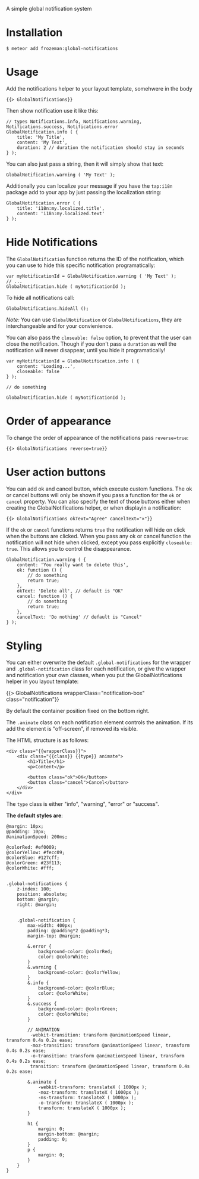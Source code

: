 A simple global notification system


Installation
============

    $ meteor add frozeman:global-notifications

Usage
=====

Add the notifications helper to your layout template, somehwere in the body

    {{> GlobalNotifications}}

Then show notification use it like this:

    // types Notifications.info, Notifications.warning, Notifications.success, Notifications.error
    GlobalNotification.info ( {
        title: 'My Title',
        content: 'My Text',
        duration: 2 // duration the notification should stay in seconds
    } );

You can also just pass a string, then it will simply show that text:

    GlobalNotification.warning ( 'My Text' );

Additionally you can localize your message if you have the `tap:i18n` package add to your app by just passing the localization string:

    GlobalNotification.error ( {
        title: 'i18n:my.localized.title',
        content: 'i18n:my.localized.text'
    } );

Hide Notifications
==================

The `GlobalNotification` function returns the ID of the notification, which you can use to hide this specific notification programatically:

    var myNotificationId = GlobalNotification.warning ( 'My Text' );
    // ...
    GlobalNotification.hide ( myNotificationId );

To hide all notifications call:

    GlobalNotifications.hideAll ();

*Note:* You can use `GlobalNotification` or `GlobalNotifications`, they are interchangeable and for your convienience.

You can also pass the `closeable: false` option, to prevent that the user can close the notification.
Though if you don't pass a `duration` as well the notification will never disappear, until you hide it programatically!

    var myNotificationId = GlobalNotification.info ( {
        content: 'Loading...',
        closeable: false
    } );

    // do something

    GlobalNotification.hide ( myNotificationId );

Order of appearance
===================

To change the order of appearance of the notifications pass `reverse=true`:

    {{> GlobalNotifications reverse=true}}


User action buttons
===================

You can add ok and cancel button, which execute custom functions.
The ok or cancel buttons will only be shown if you pass a function for the `ok` or `cancel` property.
You can also specify the text of those buttons either when creating the GlobalNotifications helper, or when displayin a notification:

    {{> GlobalNotifications okText="Agree" cancelText="×"}}

If the `ok` or `cancel` functions returns `true` the notification will hide on click when the buttons are clicked.
When you pass any ok or cancel function the notification will not hide when clicked, except you pass explicitly `closeable: true`.
This allows you to control the disappearance.

    GlobalNotification.warning ( {
        content: 'You really want to delete this',
        ok: function () {
            // do something
            return true;
        },
        okText: 'Delete all', // default is "OK"
        cancel: function () {
            // do something
            return true;
        },
        cancelText: 'Do nothing' // default is "Cancel"
    } );


Styling
=======
You can either overwrite the default `.global-notifications` for the wrapper and `.global-notification` class for each notification,
or give the wrapper and notification your own classes, when you put the GlobalNotifications helper in you layout template:

{{> GlobalNotifications wrapperClass="notification-box" class="notification"}}


By default the container position fixed on the bottom right.

The `.animate` class on each notification element controls the animation. If its add the element is "off-screen", if removed its visible.

The HTML structure is as follows:

```
<div class="{{wrapperClass}}">
    <div class="{{class}} {{type}} animate">
        <h1>Title</h1>
        <p>Content</p>

        <button class="ok">OK</button>
        <button class="cancel">Cancel</button>
    </div>
</div>
```

The `type` class is either "info", "warning", "error" or "success".

**The default styles are**:

```
@margin: 10px;
@padding: 10px;
@animationSpeed: 200ms;

@colorRed: #ef0009;
@colorYellow: #fecc09;
@colorBlue: #127cff;
@colorGreen: #23f113;
@colorWhite: #fff;


.global-notifications {
    z-index: 100;
    position: absolute;
    bottom: @margin;
    right: @margin;


    .global-notification {
        max-width: 400px;
        padding: @padding*2 @padding*3;
        margin-top: @margin;
        
        &.error {
            background-color: @colorRed;
            color: @colorWhite;
        }
        &.warning {
            background-color: @colorYellow;
        }
        &.info {
            background-color: @colorBlue;
            color: @colorWhite;
        }
        &.success {
            background-color: @colorGreen;
            color: @colorWhite;
        }

        // ANIMATION
         -webkit-transition: transform @animationSpeed linear, transform 0.4s 0.2s ease;
         -moz-transition: transform @animationSpeed linear, transform 0.4s 0.2s ease;
         -o-transition: transform @animationSpeed linear, transform 0.4s 0.2s ease;
         transition: transform @animationSpeed linear, transform 0.4s 0.2s ease;

        &.animate {
            -webkit-transform: translateX ( 1000px );
            -moz-transform: translateX ( 1000px );
            -ms-transform: translateX ( 1000px );
            -o-transform: translateX ( 1000px );
            transform: translateX ( 1000px );
        }

        h1 {
            margin: 0;
            margin-bottom: @margin;
            padding: 0;
        }
        p {
            margin: 0;
        }
    }
}
```